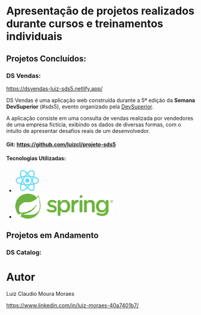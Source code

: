 # Apresentação de projetos realizados durante cursos e treinamentos individuais

## Projetos Concluídos:

### DS Vendas:
https://dsvendas-luiz-sds5.netlify.app/

DS Vendas é uma aplicação web construída durante a 5ª edição da **Semana DevSuperior** (#sds5), evento organizado pela [DevSuperior](https://devsuperior.com "Site da DevSuperior").

A aplicação consiste em uma consulta de vendas realizada por vendedores de uma empresa fictícia, exibindo os dados de diversas formas, com o intuito de apresentar desafios reais de um desenvolvedor.

#### Git: https://github.com/luizcl/projeto-sds5

#### Tecnologias Utilizadas: 
- [![React](https://github.com/luizcl/assets/blob/main/react_64.png)](https://pt-br.reactjs.org/)
- [![Spring](https://github.com/luizcl/assets/blob/main/spring-boot.png)](https://spring.io/)

## Projetos em Andamento

### DS Catalog:

# Autor

Luiz Claudio Moura Moraes

https://www.linkedin.com/in/luiz-moraes-40a7401b7/
